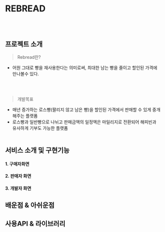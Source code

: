 # REBREAD
<br><br>
## 프로젝트 소개
> Rebread란?
* 어원 그대로 빵을 재사용한다는 의미로써, 최대한 남는 빵을 줄이고 할인된 가격에 만나볼수 있다.

<br><br>

> 개발목표
* 매년 증가하는 로스빵(팔리지 않고 남은 빵)을 할인된 가격에서 판매할 수 있게 중개해주는 플랫폼 
* 로스빵과 일반빵으로 나뉘고 판매금액의 일정액은 마일리지로 전환되어 해피빈과 유사하게 기부도 가능한 플랫폼 
<br><br>

## 서비스 소개 및 구현기능
#### 1. 구매자화면


#### 2. 판매자 화면


#### 3. 개발자 화면


## 배운점 & 아쉬운점

## 사용API & 라이브러리
